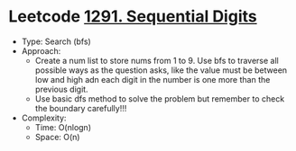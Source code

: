# Leetcode [1291. Sequential Digits](https://leetcode.com/problems/sequential-digits/)
- Type: Search (bfs)
- Approach:
	- Create a num list to store nums from 1 to 9. Use bfs to traverse all possible ways as the question asks, like the value must be between low and high adn each digit in the number is one more than the previous digit.
	- Use basic dfs method to solve the problem but remember to check the boundary carefully!!!
- Complexity:
	- Time: O(nlogn)
	- Space: O(n)
